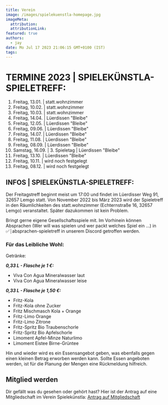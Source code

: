 ```yaml
---
title: Verein
image: /images/spielekuenstla-homepage.jpg
imageMeta:
  attribution:
  attributionLink:
featured: true
authors:
  - jay
date: Mo Jul 17 2023 21:06:15 GMT+0100 (IST)
tags:
---
```


# TERMINE 2023 | SPIELEKÜNSTLA-SPIELETREFF:
1. Freitag, 13.01. | statt.wohnzimmer 
1. Freitag, 10.02. | statt.wohnzimmer
1. Freitag, 10.03. | statt.wohnzimmer
1. Freitag, 14.04. | Lüerdissen "Bleibe" 
1. Freitag, 12.05. | Lüerdissen "Bleibe"
1. Freitag, 09.06. | Lüerdissen "Bleibe"
1. Freitag, 14.07. | Lüerdissen "Bleibe"
1. Freitag, 11.08. | Lüerdissen "Bleibe"
1. Freitag, 08.09. | Lüerdissen "Bleibe"
1. Samstag, 16.09. | 3. Spieletag | Lüerdissen "Bleibe"
1. Freitag, 13.10. | Lüerdissen "Bleibe"
1. Freitag, 10.11. | wird noch festgelegt
1. Freitag, 08.12. | wird noch festgelegt


## INFOS | SPIELEKÜNSTLA-SPIELETREFF:
Der Freitagstreff beginnt meist um 17:00 und findet im Lüerdisser Weg 91, 32657 Lemgo statt. 
Von November 2022 bis März 2023 wird der Spieletreff in den Räumlichkeiten des statt.wohnzimmer (Echternstraße 16, 32657 Lemgo) veranstaltet.
Später dazukommen ist kein Problem. 

Bringt gerne eigene Gesellschaftsspiele mit. Im Vorhinein können Absprachen (Wer will was spielen und wer packt welches Spiel ein ...) in ⁠✅┊absprachen-spieletreff in unserem Discord getroffen werden.


### Für das Leibliche Wohl: 
Getränke:

___0,33 L - Flasche je 1 €:___
  * Viva Con Agua Mineralwasser laut
  * Viva Con Agua Mineralwasser leise

___0,33 L - Flasche je 1,50 €:___
  * Fritz-Kola
  * Fritz-Kola ohne Zucker
  * Fritz Mischmasch Kola + Orange
  * Fritz-Limo Orange
  * Fritz-Limo Zitrone
  * Fritz-Spritz Bio Traubenschorle
  * Fritz-Spritz Bio Apfelschorle
  * Limoment Apfel-Minze Naturlimo
  * Limoment Eistee Birne-Grüntee

Hin und wieder wird es ein Essensangebot geben, was ebenfalls gegen einen kleinen Betrag erworben werden kann.
Sollte Essen angeboten werden, ist für die Planung der Mengen eine Rückmeldung hilfreich.


## Mitglied werden

Dir gefällt was du gesehen oder gehört hast? Hier ist der Antrag auf eine Mitgliedschaft im Verein Spielekünstla:
<a href="/mitgliedsantrag_spielekuenstla.pdf">Antrag auf Mitgliedschaft</a>
